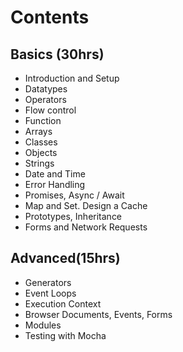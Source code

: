 # Contents

## Basics (30hrs)
- Introduction and Setup
- Datatypes
- Operators
- Flow control
- Function
- Arrays
- Classes
- Objects
- Strings
- Date and Time
- Error Handling
- Promises, Async / Await
- Map and Set. Design a Cache
- Prototypes, Inheritance
- Forms and Network Requests

## Advanced(15hrs)
- Generators
- Event Loops
- Execution Context
- Browser Documents, Events, Forms
- Modules
- Testing with Mocha